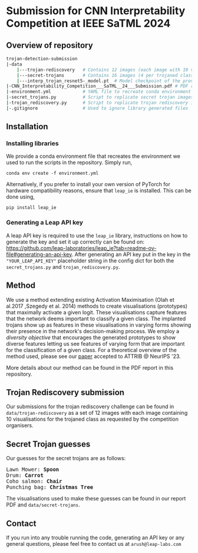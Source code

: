 # Submission for CNN Interpretability Competition at IEEE SaTML 2024

## Overview of repository
```bash
trojan-detection-submission
|-data
    |---trojan-rediscovery   # Contains 12 images (each image with 10 visualisations) for trojan reconstructions of each of the 12 classes
    |---secret-trojans       # Contains 16 images (4 per trojaned class) showing the visualisations used to make the guesses for secret trojans
    |---interp_trojan_resnet5-_model.pt  # Model checkpoint of the provided trojaned model
|-CNN_Interpretability_Competition___SaTML__24___Submission.pdf # PDF report containing more details about our method and reasoning behind our guesses
|-environment.yml            # YAML file to recreate conda environment
|-secret_trojans.py          # Script to replicate secret trojan images
|-trojan_rediscovery.py      # Script to replicate trojan rediscovery images
|-.gitignore                 # Used to ignore library generated files
```

## Installation

### Installing libraries
We provide a conda environment file that recreates the environment we used to run the scripts in the repository. Simply run,
```
conda env create -f environment.yml
```

Alternatively, if you prefer to install your own version of PyTorch for hardware compatibility reasons, ensure that `leap_ie` is installed. This can be done using,
```
pip install leap_ie
```

### Generating a Leap API key
A leap API key is required to use the `leap_ie` library, instructions on how to generate the key and set it up correctly can be found on: https://github.com/leap-laboratories/leap_ie?tab=readme-ov-file#generating-an-api-key. After generating an API key put in the key in the `"YOUR_LEAP_API_KEY"` placeholder string in the config dict for both the `secret_trojans.py` and `trojan_rediscovery.py`. 

## Method 
We use a method extending existing Activation Maximisation (Olah et al.2017 ,Szegedy et al. 2014) methods to create visualisations (prototypes) that maximally activate a given logit. These visualisations capture features that the network deems important to classify a given class. The implanted trojans show up as features in these visualisations in varying forms showing their presence in the network's decision-making process. We employ a *diversity objective* that encourages the generated prototypes to show diverse features letting us see features of varying form that are important for the classification of a given class. For a theoretical overview of the method used, please see our [paper](https://arxiv.org/abs/2309.17144) accepted to ATTRIB @ NeurIPS '23. 

More details about our method can be found in the PDF report in this repository.

## Trojan Rediscovery submission

Our submissions for the trojan rediscovery challenge can be found in `data/trojan-rediscovery` as a set of 12 images with each image containing 10 visualisations for the trojaned class as requested by the competition organisers. 

## Secret Trojan guesses

Our guesses for the secret trojans are as follows:
<pre>
Lawn Mower: <b>Spoon</b>
Drum: <b>Carrot</b>
Coho salmon: <b>Chair</b>
Punching bag: <b>Christmas Tree</b>
</pre>

The visualisations used to make these guesses can be found in our report PDF and `data/secret-trojans`.

## Contact

If you run into any trouble running the code, generating an API key or any general questions, please feel free to contact us at `arush@leap-labs.com`






